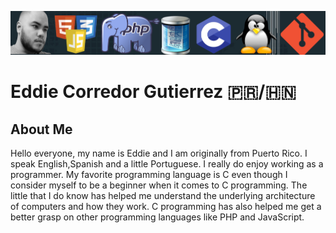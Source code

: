 ![banner](https://github.com/eddiecorredor/eddiecorredor/blob/main/banner.jpg)

# Eddie Corredor Gutierrez 🇵🇷/🇭🇳
## About Me
Hello everyone, my name is Eddie and I am originally from Puerto Rico. I speak English,Spanish and a little Portuguese. I really do enjoy working as a programmer. My favorite programming language is C even though I consider myself to be a beginner when it comes to C programming. The little that I do know has helped me understand the underlying architecture of computers and how they work. C programming has also helped me get a better grasp on other programming languages like PHP and JavaScript.   
<!--
**eddiecorredor/eddiecorredor** is a ✨ _special_ ✨ repository because its `README.md` (this file) appears on your GitHub profile.

Here are some ideas to get you started:

- 🔭 I’m currently working on ...
- 🌱 I’m currently learning ...
- 👯 I’m looking to collaborate on ...
- 🤔 I’m looking for help with ...
- 💬 Ask me about ...
- 📫 How to reach me: ...
- 😄 Pronouns: ...
- ⚡ Fun fact: ...
-->
